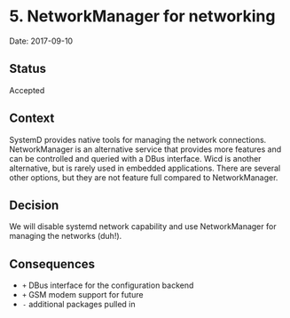 # 5. NetworkManager for networking

Date: 2017-09-10

## Status

Accepted

## Context

SystemD provides native tools for managing the network connections. NetworkManager is an alternative service that provides more features and can be controlled and queried with a DBus interface. Wicd is another alternative, but is rarely used in embedded applications. There are several other options, but they are not feature full compared to NetworkManager.

## Decision

We will disable systemd network capability and use NetworkManager for managing the networks (duh!).

## Consequences

- `+` DBus interface for the configuration backend
- `+` GSM modem support for future
- `-` additional packages pulled in